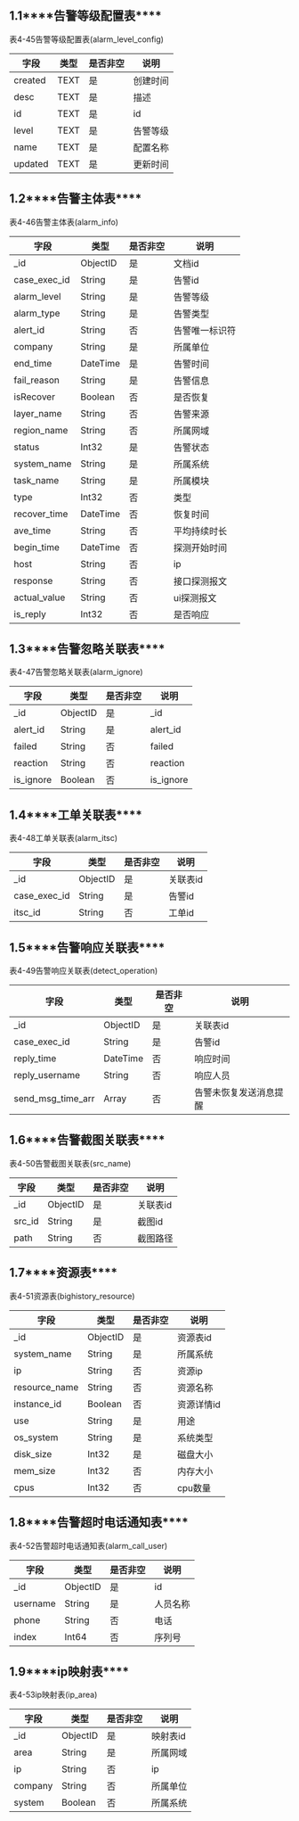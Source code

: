 ## **1.1*****\*告警等级配置表\****

表4-45告警等级配置表(alarm_level_config)

| 字段    | 类型 | 是否非空 | 说明     |
| ------- | ---- | -------- | -------- |
| created | TEXT | 是       | 创建时间 |
| desc    | TEXT | 是       | 描述     |
| id      | TEXT | 是       | id       |
| level   | TEXT | 是       | 告警等级 |
| name    | TEXT | 是       | 配置名称 |
| updated | TEXT | 是       | 更新时间 |

## **1.2*****\*告警主体表\****

表4-46告警主体表(alarm_info)

| 字段         | 类型     | 是否非空 | 说明           |
| ------------ | -------- | -------- | -------------- |
| _id          | ObjectID | 是       | 文档id         |
| case_exec_id | String   | 是       | 告警id         |
| alarm_level  | String   | 是       | 告警等级       |
| alarm_type   | String   | 是       | 告警类型       |
| alert_id     | String   | 否       | 告警唯一标识符 |
| company      | String   | 是       | 所属单位       |
| end_time     | DateTime | 是       | 告警时间       |
| fail_reason  | String   | 是       | 告警信息       |
| isRecover    | Boolean  | 否       | 是否恢复       |
| layer_name   | String   | 否       | 告警来源       |
| region_name  | String   | 否       | 所属网域       |
| status       | Int32    | 是       | 告警状态       |
| system_name  | String   | 是       | 所属系统       |
| task_name    | String   | 是       | 所属模块       |
| type         | Int32    | 否       | 类型           |
| recover_time | DateTime | 否       | 恢复时间       |
| ave_time     | String   | 否       | 平均持续时长   |
| begin_time   | DateTime | 否       | 探测开始时间   |
| host         | String   | 否       | ip             |
| response     | String   | 否       | 接口探测报文   |
| actual_value | String   | 否       | ui探测报文     |
| is_reply     | Int32    | 否       | 是否响应       |

## **1.3*****\*告警忽略关联表\****

表4-47告警忽略关联表(alarm_ignore)

| 字段      | 类型     | 是否非空 | 说明      |
| --------- | -------- | -------- | --------- |
| _id       | ObjectID | 是       | _id       |
| alert_id  | String   | 是       | alert_id  |
| failed    | String   | 否       | failed    |
| reaction  | String   | 否       | reaction  |
| is_ignore | Boolean  | 否       | is_ignore |

## **1.4*****\*工单关联表\****

表4-48工单关联表(alarm_itsc)

| 字段         | 类型     | 是否非空 | 说明     |
| ------------ | -------- | -------- | -------- |
| _id          | ObjectID | 是       | 关联表id |
| case_exec_id | String   | 是       | 告警id   |
| itsc_id      | String   | 否       | 工单id   |

## **1.5*****\*告警响应关联表\****

表4-49告警响应关联表(detect_operation)

| 字段              | 类型     | 是否非空 | 说明                   |
| ----------------- | -------- | -------- | ---------------------- |
| _id               | ObjectID | 是       | 关联表id               |
| case_exec_id      | String   | 是       | 告警id                 |
| reply_time        | DateTime | 否       | 响应时间               |
| reply_username    | String   | 否       | 响应人员               |
| send_msg_time_arr | Array    | 否       | 告警未恢复发送消息提醒 |

 

## **1.6*****\*告警截图关联表\****

表4-50告警截图关联表(src_name)

| 字段   | 类型     | 是否非空 | 说明     |
| ------ | -------- | -------- | -------- |
| _id    | ObjectID | 是       | 关联表id |
| src_id | String   | 是       | 截图id   |
| path   | String   | 否       | 截图路径 |

## **1.7*****\*资源表\****

表4-51资源表(bighistory_resource)

| 字段          | 类型     | 是否非空 | 说明       |
| ------------- | -------- | -------- | ---------- |
| _id           | ObjectID | 是       | 资源表id   |
| system_name   | String   | 是       | 所属系统   |
| ip            | String   | 否       | 资源ip     |
| resource_name | String   | 否       | 资源名称   |
| instance_id   | Boolean  | 否       | 资源详情id |
| use           | String   | 是       | 用途       |
| os_system     | String   | 是       | 系统类型   |
| disk_size     | Int32    | 是       | 磁盘大小   |
| mem_size      | Int32    | 否       | 内存大小   |
| cpus          | Int32    | 否       | cpu数量    |

## **1.8*****\*告警超时电话通知表\****

表4-52告警超时电话通知表(alarm_call_user)

| 字段     | 类型     | 是否非空 | 说明     |
| -------- | -------- | -------- | -------- |
| _id      | ObjectID | 是       | id       |
| username | String   | 是       | 人员名称 |
| phone    | String   | 否       | 电话     |
| index    | Int64    | 否       | 序列号   |

## **1.9*****\*ip映射表\****

表4-53ip映射表(ip_area)

| 字段    | 类型     | 是否非空 | 说明     |
| ------- | -------- | -------- | -------- |
| _id     | ObjectID | 是       | 映射表id |
| area    | String   | 是       | 所属网域 |
| ip      | String   | 否       | ip       |
| company | String   | 否       | 所属单位 |
| system  | Boolean  | 否       | 所属系统 |